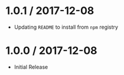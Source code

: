 # 1.0.1 / 2017-12-08
  * Updating `README` to install from `npm` registry 

# 1.0.0 / 2017-12-08
  * Initial Release
